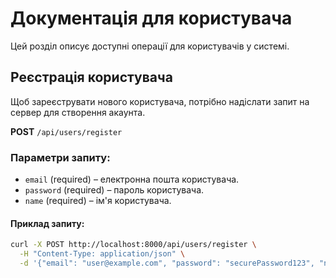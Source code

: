 # Документація для користувача

Цей розділ описує доступні операції для користувачів у системі.

## Реєстрація користувача

Щоб зареєструвати нового користувача, потрібно надіслати запит на сервер для створення акаунта.

**POST** `/api/users/register`

### Параметри запиту:
- `email` (required) – електронна пошта користувача.
- `password` (required) – пароль користувача.
- `name` (required) – ім'я користувача.

#### Приклад запиту:

```bash
curl -X POST http://localhost:8000/api/users/register \
  -H "Content-Type: application/json" \
  -d '{"email": "user@example.com", "password": "securePassword123", "name": "John Doe"}'
